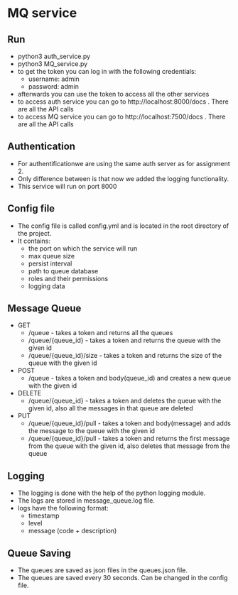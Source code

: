 # MQ service


## Run
* python3 auth_service.py
* python3 MQ_service.py
* to get the token you can log in with the following credentials:
    * username: admin
    * password: admin
* afterwards you can use the token to access all the other services
* to access auth service you can go to http://localhost:8000/docs . There are all the API calls
* to access MQ service you can go to http://localhost:7500/docs . There are all the API calls

## Authentication
* For authentificationwe are using the same auth server as for assignment 2.
* Only difference between is that now we added the logging functionality.
* This service will run on port 8000

## Config file
* The config file is called config.yml and is located in the root directory of the project.
* It contains:
    * the port on which the service will run
    * max queue size
    * persist interval
    * path to queue database
    * roles and their permissions
    * logging data

## Message Queue
* GET
    * /queue - takes a token and returns all the queues
    * /queue/{queue_id} - takes a token and returns the queue with the given id
    * /queue/{queue_id}/size - takes a token and returns the size of the queue with the given id
* POST
    * /queue - takes a token and body(queue_id) and creates a new queue with the given id
* DELETE
    * /queue/{queue_id} - takes a token and deletes the queue with the given id, also all the messages in that queue are deleted
* PUT   
    * /queue/{queue_id}/pull - takes a token and body(message) and adds the message to the queue with the given id
    * /queue/{queue_id}/pull - takes a token and returns the first message from the queue with the given id, also deletes that message from the queue

## Logging
* The logging is done with the help of the python logging module.
* The logs are stored in message_queue.log file.
* logs have the following format:
    * timestamp
    * level
    * message (code + description)

## Queue Saving
* The queues are saved as json files in the queues.json file.
* The queues are saved every 30 seconds. Can be changed in the config file.